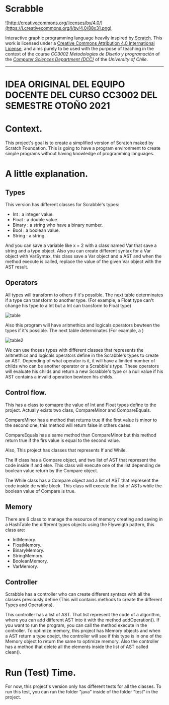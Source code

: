# Scrabble

![http://creativecommons.org/licenses/by/4.0/](https://i.creativecommons.org/l/by/4.0/88x31.png)

Interactive graphic programming language heavily inspired by 
[Scratch](https://scratch.mit.edu).
This work is licensed under a
[Creative Commons Attribution 4.0 International License](http://creativecommons.org/licenses/by/4.0/), 
and aims purely to be used with the purpose of teaching in the context of the course 
_CC3002 Metodologías de Diseño y programación_ of the 
[_Computer Sciences Department (DCC)_](https://www.dcc.uchile.cl) of the 
_University of Chile_.

---

# IDEA ORIGINAL DEL EQUIPO DOCENTE DEL CURSO CC3002 DEL SEMESTRE OTOÑO 2021 #


# Context.
This project's goal is to create a simplified version of Scratch maked by Scratch Foundation. This is going to have a program environment to create simple programs without having knowledge of programming languages.

# A little explanation.
## Types
This version has different classes for Scrabble's types:
- Int : a integer value.
- Float : a double value.
- Binary : a string who have a binary number.
- Bool : a boolean value.
- String : a string.

And you can save a variable like x = 2 with a class named Var that save a string and a type object. Also you can create different syntax for a Var object with VarSyntax, this class save a Var object and a AST and when the method execute is called, replace the value of the given Var object with the AST result.

## Operators
All types will transform to others if it's possible. The next table determinates if a type can transform to another type. (For example, a Float type can't change his type to a Int but a Int can transform to Float type) 

![table](https://user-images.githubusercontent.com/71891188/125826699-ebdb10c4-bda9-49ce-8a18-4b21926c2b23.png)

Also this program will have aritmethics and logicals operators bewteen the types if it's possible. The next table determinates (For example, a )

![table2](https://user-images.githubusercontent.com/71891188/125826777-3f3bcd3a-1a9c-4f11-bff6-059e294b2891.png)

We can use thoses types with different classes that represents the aritmethics and logicals operators define in the Scrabble's types to create an AST. Depending of what operator is it, it will have a limited number of childs who can be another operator or a Scrabble's type. These operators will evaluate his childs and return a new Scrabble's type or a null value if his AST contains a invalid operation bewteen his childs.

## Control flow.

This has a class to comapre the value of Int and Float types define to the project. Actually exists two class, CompareMinor and CompareEquals.

CompareMinor has a method that returns true if the first value is minor to the second one, this method will return false in others cases.

CompareEquals has a same method than CompareMinor but this method return true if the firs value is equal to the second value.

Also, This project has classes that represents If and While.

The If class has a Compare object, and two list of AST that represent the code inside if and else. This class will execute one of the list depending de boolean value return by the Compare object.

The While class has a Compare object and a list of AST that represent the code inside de while block. This class will execute the list of ASTs while the boolean value of Compare is true.

## Memory
There are 6 class to manage the resource of memory creating and saving in a HashTable the different types objects using the Flyweigth pattern, this class are:
- IntMemory.
- FloatMemory. 
- BinaryMemory.
- StringMemory.
- BooleanMemory.
- VarMemory.

## Controller
Scrabble has a controller who can create different syntaxs with all the classes previously define (This will contains methods to create the different Types and Operations).

This controller has a list of AST. That list represent the code of a algorithm, where you can add different AST into it with the method addOperation(). If you want to run the program, you can call the method execute in the controller. To optimize memory, this project has Memory objects and when a AST return a type obejct, the controller will see if this type is in one of the Memory object to return the same to optimize memory. Also the controller has a method that delete all the elements inside the list of AST called clean().

# Run (Test) Time.
For now, this project's version only has different tests for all the classes. To run this test, you can run the folder "java" inside of the folder "test" in the project. 
